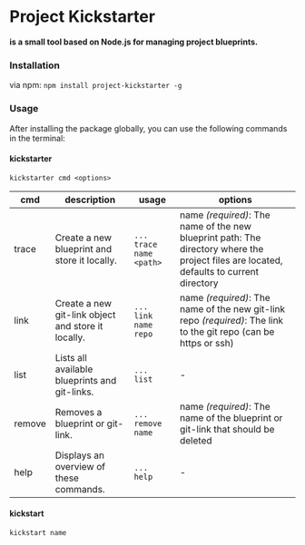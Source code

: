 # Project Kickstarter

**is a small tool based on Node.js for managing project blueprints.**

### Installation

via npm: `npm install project-kickstarter -g`

### Usage

After installing the package globally, you can use the following commands in the terminal:

#### kickstarter

```
kickstarter cmd <options>
```

| cmd | description | usage | options |
|--------|----------------------------------------------------|-------------------------|-----------------------------------------------------------------------------------------------------------------------------------------|
| trace | Create a new blueprint and store it locally. | `... trace name <path>` | name *(required)*: The name of the new blueprint path: The directory where the project files are located, defaults to current directory |
| link | Create a new git-link object and store it locally. | `... link name repo` | name *(required)*: The name of the new git-link repo *(required)*: The link to the git repo (can be https or ssh) |
| list | Lists all available blueprints and git-links. | `... list` | - |
| remove | Removes a blueprint or git-link. | `... remove name` | name *(required)*: The name of the blueprint or git-link that should be deleted |
| help | Displays an overview of these commands. | `... help` | - |

#### kickstart

```
kickstart name
```
